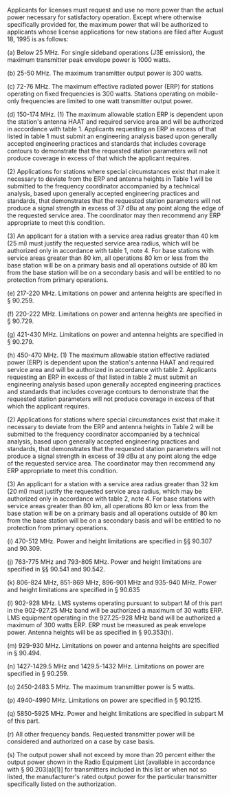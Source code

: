 Applicants for licenses must request and use no more power than the actual power necessary for satisfactory operation. Except where otherwise specifically provided for, the maximum power that will be authorized to applicants whose license applications for new stations are filed after August 18, 1995 is as follows:

(a) Below 25 MHz. For single sideband operations (J3E emission), the maximum transmitter peak envelope power is 1000 watts.

(b) 25-50 MHz. The maximum transmitter output power is 300 watts.

(c) 72-76 MHz. The maximum effective radiated power (ERP) for stations operating on fixed frequencies is 300 watts. Stations operating on mobile-only frequencies are limited to one watt transmitter output power.

(d) 150-174 MHz. (1) The maximum allowable station ERP is dependent upon the station's antenna HAAT and required service area and will be authorized in accordance with table 1. Applicants requesting an ERP in excess of that listed in table 1 must submit an engineering analysis based upon generally accepted engineering practices and standards that includes coverage contours to demonstrate that the requested station parameters will not produce coverage in excess of that which the applicant requires.

(2) Applications for stations where special circumstances exist that make it necessary to deviate from the ERP and antenna heights in Table 1 will be submitted to the frequency coordinator accompanied by a technical analysis, based upon generally accepted engineering practices and standards, that demonstrates that the requested station parameters will not produce a signal strength in excess of 37 dBu at any point along the edge of the requested service area. The coordinator may then recommend any ERP appropriate to meet this condition.

(3) An applicant for a station with a service area radius greater than 40 km (25 mi) must justify the requested service area radius, which will be authorized only in accordance with table 1, note 4. For base stations with service areas greater than 80 km, all operations 80 km or less from the base station will be on a primary basis and all operations outside of 80 km from the base station will be on a secondary basis and will be entitled to no protection from primary operations.

(e) 217-220 MHz. Limitations on power and antenna heights are specified in § 90.259.

(f) 220-222 MHz. Limitations on power and antenna heights are specified in § 90.729.

(g) 421-430 MHz. Limitations on power and antenna heights are specified in § 90.279.

(h) 450-470 MHz. (1) The maximum allowable station effective radiated power (ERP) is dependent upon the station's antenna HAAT and required service area and will be authorized in accordance with table 2. Applicants requesting an ERP in excess of that listed in table 2 must submit an engineering analysis based upon generally accepted engineering practices and standards that includes coverage contours to demonstrate that the requested station parameters will not produce coverage in excess of that which the applicant requires.

(2) Applications for stations where special circumstances exist that make it necessary to deviate from the ERP and antenna heights in Table 2 will be submitted to the frequency coordinator accompanied by a technical analysis, based upon generally accepted engineering practices and standards, that demonstrates that the requested station parameters will not produce a signal strength in excess of 39 dBu at any point along the edge of the requested service area. The coordinator may then recommend any ERP appropriate to meet this condition.

(3) An applicant for a station with a service area radius greater than 32 km (20 mi) must justify the requested service area radius, which may be authorized only in accordance with table 2, note 4. For base stations with service areas greater than 80 km, all operations 80 km or less from the base station will be on a primary basis and all operations outside of 80 km from the base station will be on a secondary basis and will be entitled to no protection from primary operations.
              

(i) 470-512 MHz. Power and height limitations are specified in §§ 90.307 and 90.309.

(j) 763-775 MHz and 793-805 MHz. Power and height limitations are specified in §§ 90.541 and 90.542.

(k) 806-824 MHz, 851-869 MHz, 896-901 MHz and 935-940 MHz. Power and height limitations are specified in § 90.635

(l) 902-928 MHz. LMS systems operating pursuant to subpart M of this part in the 902-927.25 MHz band will be authorized a maximum of 30 watts ERP. LMS equipment operating in the 927.25-928 MHz band will be authorized a maximum of 300 watts ERP. ERP must be measured as peak envelope power. Antenna heights will be as specified in § 90.353(h).

(m) 929-930 MHz. Limitations on power and antenna heights are specified in § 90.494.

(n) 1427-1429.5 MHz and 1429.5-1432 MHz. Limitations on power are specified in § 90.259.

(o) 2450-2483.5 MHz. The maximum transmitter power is 5 watts.

(p) 4940-4990 MHz. Limitations on power are specified in § 90.1215.

(q) 5850-5925 MHz. Power and height limitations are specified in subpart M of this part.

(r) All other frequency bands. Requested transmitter power will be considered and authorized on a case by case basis.

(s) The output power shall not exceed by more than 20 percent either the output power shown in the Radio Equipment List [available in accordance with § 90.203(a)(1)] for transmitters included in this list or when not so listed, the manufacturer's rated output power for the particular transmitter specifically listed on the authorization.

